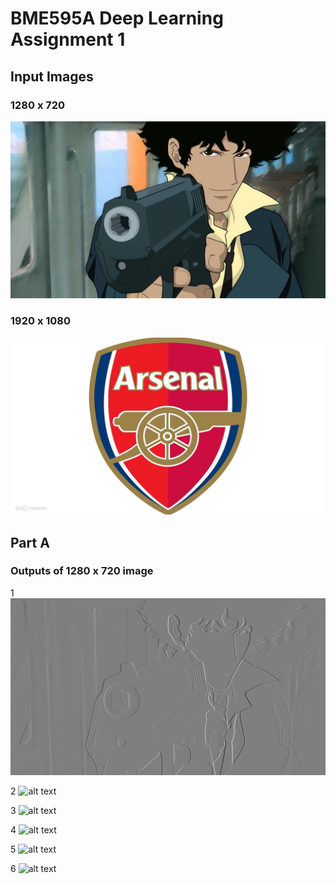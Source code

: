 # BME595A Deep Learning Assignment 1

## Input Images

### 1280 x 720
![alt text](https://github.com/ssk1991/BME595A-Deep-Learning/blob/master/Images/cb.jpg)

### 1920 x 1080
![alt text](https://github.com/ssk1991/BME595A-Deep-Learning/blob/master/Images/arsenal.jpg)

## Part A

### Outputs of 1280 x 720 image
1
![alt text](https://github.com/ssk1991/BME595A-Deep-Learning/blob/master/Images/output_1_1280x720.png)

2
![alt text](https://github.com/ssk1991/BME595A-Deep-Learning/blob/master/Images/output_2_1280x720.png)

3
![alt text](https://github.com/ssk1991/BME595A-Deep-Learning/blob/master/Images/output_3_1280x720.png)

4
![alt text](https://github.com/ssk1991/BME595A-Deep-Learning/blob/master/Images/output_4_1280x720.png)

5
![alt text](https://github.com/ssk1991/BME595A-Deep-Learning/blob/master/Images/output_5_1280x720.png)

6
![alt text](https://github.com/ssk1991/BME595A-Deep-Learning/blob/master/Images/output_6_1280x720.png)

